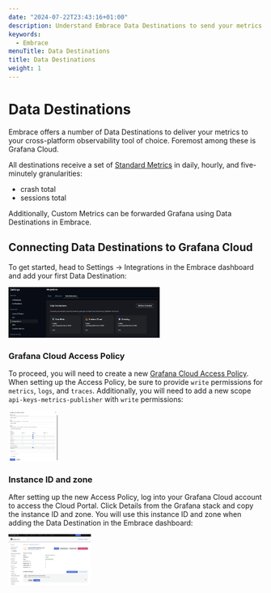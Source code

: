 ```yaml
---
date: "2024-07-22T23:43:16+01:00"
description: Understand Embrace Data Destinations to send your metrics to Grafana.
keywords:
  - Embrace
menuTitle: Data Destinations
title: Data Destinations
weight: 1
---
```


# Data Destinations

Embrace offers a number of Data Destinations to deliver your metrics to your cross-platform observability tool of choice. Foremost among these is Grafana Cloud.

All destinations receive a set of [Standard Metrics](./../../insights/dashboard-metrics/#standard-metrics) in daily, hourly, and five-minutely granularities:
- crash total
- sessions total

Additionally, Custom Metrics can be forwarded Grafana using Data Destinations in Embrace.

## Connecting Data Destinations to Grafana Cloud

To get started, head to Settings -> Integrations in the Embrace dashboard and add your first Data Destination:

<img src="./../../assets/data-destination-settings.png" alt="Embrace data destination settings" height="100px">

### Grafana Cloud Access Policy

To proceed, you will need to create a new [Grafana Cloud Access Policy](https://grafana.com/docs/grafana-cloud/account-management/authentication-and-permissions/access-policies). When setting up the Access Policy, be sure to provide `write` permissions for `metrics`, `logs`, and `traces`. Additionally, you will need to add a new scope `api-keys-metrics-publisher` with `write` permissions:

<img src="./../../assets/grafana-cloud-access-policy.png" alt="Grafana cloud access policy" height="100px">

### Instance ID and zone

After setting up the new Access Policy, log into your Grafana Cloud account to access the Cloud Portal. Click Details from the Grafana stack and copy the instance ID and zone. You will use this instance ID and zone when adding the Data Destination in the Embrace dashboard:

<img src="./../../assets/grafana-cloud-details.png" alt="Grafana cloud details" height="100px">